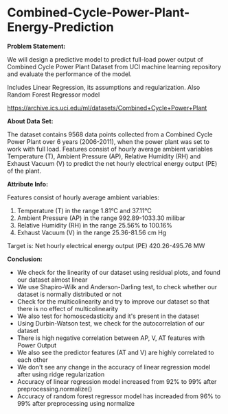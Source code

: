 # Combined-Cycle-Power-Plant-Energy-Prediction

**Problem Statement:**

We will design a predictive model to predict full-load power output of Combined Cycle Power Plant Dataset from UCI machine learning repository and evaluate the performance of the model.

Includes Linear Regression, its assumptions and regularization. Also Random Forest Regressor model

https://archive.ics.uci.edu/ml/datasets/Combined+Cycle+Power+Plant

**About Data Set:**

The dataset contains 9568 data points collected from a Combined Cycle Power Plant over 6 years (2006-2011), when the power plant was set to work with full load. Features consist of hourly average ambient variables Temperature (T), Ambient Pressure (AP), Relative Humidity (RH) and Exhaust Vacuum (V) to predict the net hourly electrical energy output (PE) of the plant.

**Attribute Info:**

Features consist of hourly average ambient variables:

1. Temperature (T) in the range 1.81°C and 37.11°C
2. Ambient Pressure (AP) in the range 992.89-1033.30 milibar
3. Relative Humidity (RH) in the range 25.56% to 100.16%
4. Exhaust Vacuum (V) in the range 25.36-81.56 cm Hg

Target is:
Net hourly electrical energy output (PE) 420.26-495.76 MW

**Conclusion:**

* We check for the linearity of our dataset using residual plots, and found our dataset almost linear
* We use Shapiro-Wilk and Anderson-Darling test, to check whether our dataset is normally distributed or not
* Check for the multicolinearity and try to improve our dataset so that there is no effect of multicolinearity
* We also test for homoscedasticity and it's present in the dataset
* Using Durbin-Watson test, we check for the autocorrelation of our dataset
* There is high negative correlation between AP, V, AT features with Power Output
* We also see the predictor features (AT and V) are highly correlated to each other
* We don't see any change in the accuracy of linear regression model after using  ridge regularization
* Accuracy of linear regression model increased from 92% to 99% after preprocessing.normalize()
* Accuracy of random forest regressor model has increaded from 96% to 99% after preprocessing using normalize
